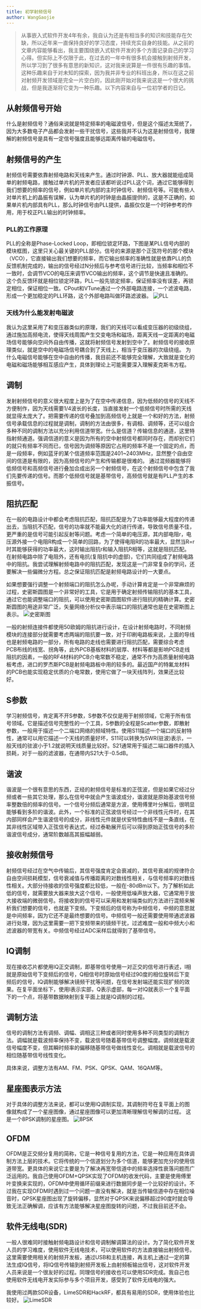 ```yaml
---
title: 初学射频信号
author: WangGaojie
---
```


> 从事嵌入式软件开发4年有余，我自认为还是有相当多的知识和技能存在欠缺，所以近年来一直保持良好的学习态度，持续充实自身的技能。从之前的文章内容能够看出，我主要围绕嵌入式软件开发的多个方面记录自己的学习心得。但实际上不仅限于此，在过去的一年中有很多机会接触到射频开发，所以学习到了很多有意思的新知识，这对我来说算是一件很有乐趣的事情。这种乐趣来自于对未知的探索，因为我并非专业的科班出身，所以在这之前对射频开发领域是完全一片空白的，因此刚开始对我来说这是一个很大的挑战，但是我逐渐将它变为一种乐趣。以下内容来自与一位初学者的日记。

## 从射频信号开始
什么是射频信号？通俗来说就是特定频率的电磁波信号，但是这个描述太笼统了，因为大多数电子产品都会发射一些干扰信号，这些我并不认为这是射频信号，我理解的射频信号是具有一定信号强度且能够远距离传输的电磁信号。

## 射频信号的产生
射频信号需要依靠射频电路和天线来产生。通过时钟源、PLL、放大器就能组成简单的射频电路，接触过单片机的开发者应该都听说过PLL这个词，通过它能够得到我们想要的频率的信号，例如单片机内部的主时钟信号、射频信号等。可能有些人对单片机上的晶振有误解，认为单片机的时钟是由晶振提供的，这是不正确的，如果单片机内部具有PLL，那么时钟信号由PLL提供，晶振仅仅是一个时钟参考的作用，用于校正PLL输出的时钟频率。

### PLL的工作原理
PLL的全称是Phase-Locked Loop，即相位锁定环路，下图是某PLL信号内部的模块框图，这里只关心最关键的PLL部分。信号的来源是那个正弦符号的那个模块（VCO），它直接输出我们想要的频率，而它输出频率的准确性就是依靠PLL的负反馈机制完成的，输出的信号经过N分频后与参考信号进行比较，当频率和相位不一致时，会调节VCO的电压来调节VCO输出的频率，这个调节是快速且准确的。这个负反馈环就是相位锁定环路，PLL一般先锁定频率，保证频率没有误差，再锁定相位，保证相位一致。CPout和VTune通过一个外部电路连接，一个滤波电路，形成一个更加稳定的PLL环路，这个外部电路叫做环路滤波器。
![PLL](pll.jpg)

### 天线为什么能发射电磁波
我认为这里采用了和变压器类似的原理，我们的天线可以看成变压器的初级绕组，通过施加高频电流，使得天线周围产生交变电场和磁场，距离天线一定距离的电磁场信号能够向空间外自由传播，这就将射频信号发射到空中了。射频信号的接收原理类似，就是空中的电磁场信号耦合到了天线上，相当于变压器的次级绕组。
为什么电磁信号能够在空中自由的传播，我目前还不能够完全理解，大致就是变化的电磁和磁场能够相互感应产生，具体到理论上可能需要深入理解麦克斯韦方程。

## 调制
发射射频信号的意义很大程度上是为了在空中传递信息，因为低频的信号的天线不方便制作，因为天线需要1/4波长的长度，当直接发射一个低频信号时所需的天线就显得太庞大了。把需要传递的信号叠加到高频信号上就是一个和好的方法，射频信号承载信息的过程就是调制，调制的方法由很多，有调相、调频等，还可以组合多种不同的调制方法以充分利用信道带宽。什么是信道？传输信息的通道，这里特指射频通道。强调信道的意义是因为所有的空中射频信号都同时存在，而却别它们的就只有频率不同而已，信号因为调频等原因它占用的频率不是一个固定的点，而是一段频率，例如蓝牙的某个信道频率范围是2401~2403MHz，显然整个自由空间的信道是有限的，因为高频信号的产生和传输都是很难的。
通过混频器能够将低频信号和高频信号进行叠加合成出另一个射频信号，在这个射频信号中包含了我们先要传递的信号。而那个低频信号就是基带信号，高频信号就是有PLL产生的本振信号。

## 阻抗匹配
在一般的电路设计中都会考虑阻抗匹配，阻抗匹配是为了功率能够最大程度的传递出去，当阻抗不匹配，信号的功率就不能最大化的进行传递，导致信号质量不佳，更严重的是信号可能引起反射等问题。考虑一个简单的电压源，其内部电阻r，电压源外接一个电阻R构成一个简单的回路，为了使得电阻R的功率最大，显然当R=r时其能够获得的功率最大，这时输出阻抗r和输入阻抗R相等，这就是阻抗匹配。在射频电路中除了电阻外，还有电抗(复阻抗中的虚部)，它们共同组成了射频电路中的阻抗。我尝试理解射频电路中的阻抗匹配，发现这是一门非常复杂的学问，还要解决一些偏微分方程。总之保证阻抗匹配是射频电路设计的一大要点。

如果想要强行调整一个射频端口的阻抗怎么办呢，手动计算肯定是一个非常麻烦的过程，史密斯圆图是一个非常好的工具，它是用于确定射频传输阻抗的基本工具，通过它也能调整端口的阻抗，可以使用史密斯圆图软件进行阻抗的精确计算。史密斯圆图的用途非常广泛，矢量网络分析仪中表示端口的阻抗通常也是在史密斯图上表示。
![史密斯图](smith.png#pic_center)

一般的射频连接件都使用50欧姆的阻抗进行设计，在设计射频电路时，不同射频模块的连接部分就需要考虑两端的阻抗要一致，对于印刷电路板来说，上面的导线也是射频电路的一部分，所有电路的走线也需要进行阻抗匹配，需要综合考虑PCB布线的线宽、拐角等，此外PCB基板材料的层厚、材料等都是影响PCB走线阻抗的因素，一般的RF4材料的PCB介电常数不稳定，通常不作为高质量射频电路板考虑，进口的罗杰斯PCB是射频电路板中用的较多的。最近国产的特氟龙材料的PCB也能实现稳定优质的介电常数，使用它做了一块天线阵列，效果还比较好。

## S参数
学习射频信号，肯定离不开S参数，S参数不仅仅是用于射频领域，它用于所有信号领域。它是描述信号完整性的一个工具，S参数的全程是Scatter参数，即散射参数，一般用于描述一个二端口网络的频域特性。使用S11描述一个端口的反射特性，通常可以用它描述一个天线的质量好坏，S11可以转换为SWR(驻波)表示，一般天线的驻波小于1.2就说明天线质量比较好。S21通常用于描述二端口器件的插入损耗，对于一般的滤波器，在通带内S21大于-0.5dB。

## 谐波
谐波是一个很有意思的东西，正经的射频信号是标准的正弦波，但是如果它经过分频或者一些其它处理，那么在信号中就会产生谐波成分，谐波就是原始基波信号频率整数倍的频率的信号。一个信号分频后通常是方波，使用傅里叶分解后，很明显能够看到多阶的谐波。此外，一个标准的正弦波信号经过一个非线性元件时，在其内部同样会产生谐波信号的成分，非线性元件就是伏安特性曲线不是一条直线，在其非线性区域带入正弦信号表达式，经过泰勒展开后可以得到原始正弦信号的多阶谐波信号成分，通常阶数越高其振幅越弱。

## 接收射频信号
射频信号经过在空气中传输后，其信号强度肯定会衰减的，其信号衰减的规律符合自由空间损耗模型，信号衰减值与传播距离的对数线性相关，与信号频率的对数线性相关。大部分待接收的信号强度都比较低，一般在-80dBm以下。为了解析如此低的信号，就需要放大器来放大这个信号，一般使用低噪声放大器，它通常用于放大接收端的微弱信号。将接收到的信号可以采用和发射端类似的方法进行混频来解析我们想要的信号，也就是下变频。下变频后的信号称为中频信号，中频的意思就是中间频率，因为它还不是最终想要的信号。中频信号一般还需要使用带通滤波器进行处理，因为这里需要一把下变频带来的镜频干扰，过滤难度一般和中频大小和滤波器的带宽有关。中频信号经过ADC采样后就得到了基带信号。

## IQ调制
现在接收芯片都使用IQ正交调制，即基带信号使用一对正交的信号进行表述，I相就是原始信号下变频后的信号，Q相信号时原始信号经过90度的相位旋转后下变频后的信号，IQ调制能够解决镜频干扰等问题，在信号发射端还能实现扩频的效果。在复平面坐标下，使用I表示实部，Q表示虚部，每一对IQ就表示一个复平面下的一个点，将基带数据映射到复平面上就是IQ调制的过程。

## 调制方法
信号的调制方法有调频、调幅、调相这三种或者同时使用多种不同类型的调制方法。调幅就是载波频率保持不变，载波信号随着基带信号调整幅度。调频就是载波信号幅度不变，但其瞬时频率的偏移随基带信号做线性变化。调相就是载波信号的相位随基带信号线性变化。

具体来说，调整方法有AM、FM、PSK、QPSK、QAM、16QAM等。

## 星座图表示方法
对于具体的调整方法来说，都可以使用IQ调制实现，其调制符号在复平面上的图像就构成了一个星座图像，通过星座图像可以更加清晰理解信号解调的过程。
这是一个8PSK调制的星座图。
![8PSK](8psk.png#pic_center)

## OFDM
OFDM是正交频分复用的简称，它是一种信号复用的方法，它是一种应用在具体调制方法上层的技术。它将传统的一个信道划分为多个信道，能够更加充分的使用信道带宽。更具体的来说它主要是为了解决再宽带信道中的频率选择性衰落问题而广泛运用的。我自己使用OFDM+QPSK实现了OFDM的收发代码，主要是使用傅里叶变换来实现的，OFDM中使用循环前缀来进行数据同步是一个比较好的设计。不过我在实现OFDM时遇到过一个问题一直没有解决，就是当传输信道中存在相位噪音时，QPSK星座图出现了旋转偏移，显然对于QPSK来说偏移超过90度时就会导致无法正确解调，应该有方法能够解决星座图旋转的问题，不过我目前还不会。

## 软件无线电(SDR)
一般人很难同时接触射频电路设计和信号调制解调算法的设计。为了简化软件开发人员的学习难度，使用软件无线电技术，可以使用软件的方法直接输出射频信号。这里需要使用相关的射频开发板，通过USB和主机连接，再主机上通过一定的算法生成IQ信号，将IQ信号传输到射频开发板上由射频板输出信号，这对软件开发人员来说是一个很友好的过程。同理信号的接收也可以使用SDR完成。我自己也使用软件无线电开发实际参与多个项目开发，感受到了软件无线电的强大。

我使用过两款SDR设备，LimeSDR和HackRF，都具有易用的SDR，使用体验也比较好。
![LimeSDR](limesdr.jpg)
